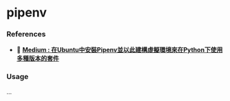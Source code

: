 # pipenv

### References
+ 🔗 [**Medium : 在Ubuntu中安裝Pipenv並以此建構虛擬環境來在Python下使用多種版本的套件**](https://medium.com/@b10932006/%E5%9C%A8ubuntu%E4%B8%AD%E5%AE%89%E8%A3%9Dpipenv%E4%B8%A6%E4%BB%A5%E6%AD%A4%E5%BB%BA%E6%A7%8B%E8%99%9B%E6%93%AC%E7%92%B0%E5%A2%83%E4%BE%86%E5%9C%A8python%E4%B8%8B%E4%BD%BF%E7%94%A8%E5%A4%9A%E7%A8%AE%E7%89%88%E6%9C%AC%E7%9A%84%E5%A5%97%E4%BB%B6-821961ac6752)

### Usage
...